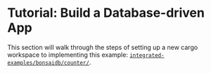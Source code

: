 # Tutorial: Build a Database-driven App

This section will walk through the steps of setting up a new cargo workspace to implementing this example: [`integrated-examples/bonsaidb/counter/`](https://github.com/khonsulabs/gooey/tree/main/integrated-examples/bonsaidb/counter).

